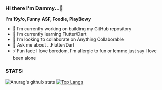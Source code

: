 ### Hi there I'm Dammy...👋

**I'm 19y/o, Funny ASF, Foodie, PlayBowy**

- 🔭 I’m currently working on building my GitHub repository
- 🌱 I’m currently learning Flutter/Dart
- 👯 I’m looking to collaborate on Anything Collaborable 
- 💬 Ask me about ...Flutter/Dart
- ⚡ Fun fact: I love boredom, I'm allergic to fun or lemme just say I love been alone




### STATS:

![Anurag's github stats](https://github-readme-stats.vercel.app/api?username=FlutterBoyfriend&show_icons=true&theme=radical)
[![Top Langs](https://github-readme-stats.vercel.app/api/top-langs/?username=FlutterBoyfriend)](https://github.com/anuraghazra/github-readme-stats)
